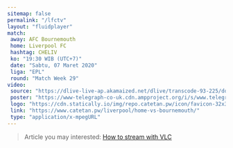 ```yaml
---
sitemap: false
permalink: "/lfctv"
layout: "fluidplayer"
match:
 away: AFC Bournemouth
 home: Liverpool FC
 hashtag: CHELIV
 ko: "19:30 WIB (UTC+7)"
 date: "Sabtu, 07 Maret 2020"
 liga: "EPL"
 round: "Match Week 29"
video:
 source: "https://dlive-live-ap.akamaized.net/dlive/transcode-93-225/dopawo5582/1583581978/src/live.m3u8"
 poster: "https://www-telegraph-co-uk.cdn.ampproject.org/i/s/www.telegraph.co.uk/content/dam/football/2016/05/26/98693464-FACup-general-SPORT_trans%2B%2BXgrBd0P19THPvf9738yRPRHCVrXnCP57tPVqjlNJOOo.jpg"
 logo: "https://cdn.statically.io/img/repo.catetan.pw/icon/favicon-32x32.png"
 link: "https://www.catetan.pw/liverpool/home-vs-bournemouth/"
 type: "application/x-mpegURL"
---
```


> Article you may interested: [How to stream with VLC](/how-to-stream-with-vlc)

<!-- view-source:https://www.streamsports.in/2020/03/liverpool-vs-bournemouth-preview-and.html -->
